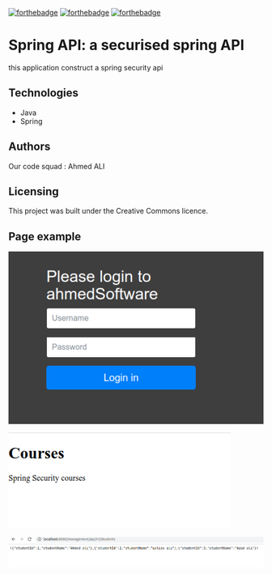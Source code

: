 [![forthebadge](https://forthebadge.com/images/badges/cc-0.svg)](https://forthebadge.com) [![forthebadge](https://forthebadge.com/images/badges/made-with-java.svg)](https://www.java.com/fr/) [![forthebadge](spring)](https://spring.io/)

# Spring API: a securised spring API

this application construct a spring security api

## Technologies
- Java
- Spring


## Authors

Our code squad : Ahmed ALI

## Licensing

This project was built under the Creative Commons licence.

## Page example

![login page](./fileReadme/loginpage.png)


![course_page](./fileReadme/courses.png)

![response_api](./fileReadme/response_api.png)


